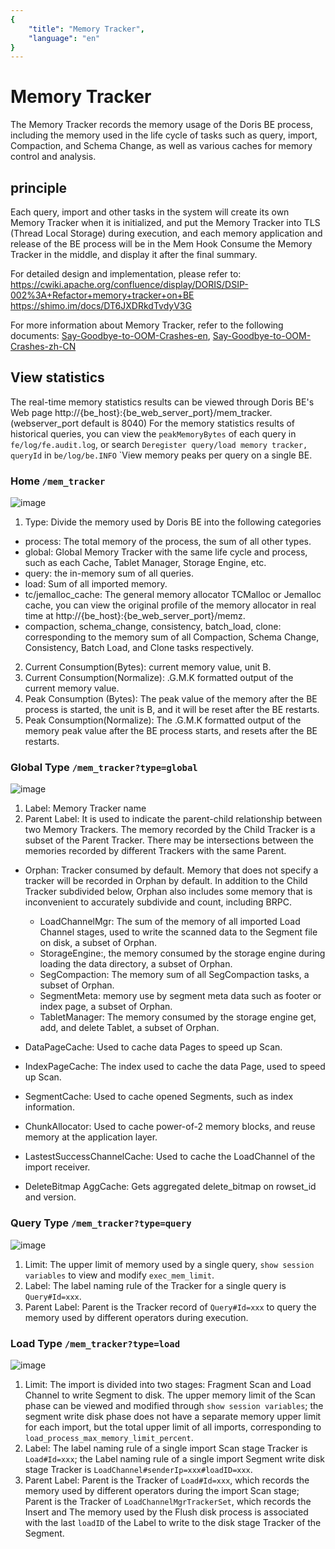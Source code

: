 ```yaml
---
{
    "title": "Memory Tracker",
    "language": "en"
}
---
```


<!--
Licensed to the Apache Software Foundation (ASF) under one
or more contributor license agreements. See the NOTICE file
distributed with this work for additional information
regarding copyright ownership. The ASF licenses this file
to you under the Apache License, Version 2.0 (the
"License"); you may not use this file except in compliance
with the License. You may obtain a copy of the License at

  http://www.apache.org/licenses/LICENSE-2.0

Unless required by applicable law or agreed to in writing,
software distributed under the License is distributed on an
"AS IS" BASIS, WITHOUT WARRANTIES OR CONDITIONS OF ANY
KIND, either express or implied. See the License for the
specific language governing permissions and limitations
under the License.
-->

# Memory Tracker

<version since="1.2.0">

The Memory Tracker records the memory usage of the Doris BE process, including the memory used in the life cycle of tasks such as query, import, Compaction, and Schema Change, as well as various caches for memory control and analysis.

## principle

Each query, import and other tasks in the system will create its own Memory Tracker when it is initialized, and put the Memory Tracker into TLS (Thread Local Storage) during execution, and each memory application and release of the BE process will be in the Mem Hook Consume the Memory Tracker in the middle, and display it after the final summary.

For detailed design and implementation, please refer to:
https://cwiki.apache.org/confluence/display/DORIS/DSIP-002%3A+Refactor+memory+tracker+on+BE
https://shimo.im/docs/DT6JXDRkdTvdyV3G

For more information about Memory Tracker, refer to the following documents: [Say-Goodbye-to-OOM-Crashes-en](https://doris.apache.org/blog/Say-Goodbye-to-OOM-Crashes/), [Say-Goodbye-to-OOM-Crashes-zh-CN](https://mp.weixin.qq.com/s/Z5N-uZrFE3Qhn5zTyEDomQ)

## View statistics

The real-time memory statistics results can be viewed through Doris BE's Web page http://{be_host}:{be_web_server_port}/mem_tracker.(webserver_port default is 8040)
For the memory statistics results of historical queries, you can view the `peakMemoryBytes` of each query in `fe/log/fe.audit.log`, or search `Deregister query/load memory tracker, queryId` in `be/log/be.INFO` `View memory peaks per query on a single BE.

### Home `/mem_tracker`
![image](https://user-images.githubusercontent.com/13197424/202889634-fbfdd2a1-e272-4101-8744-baf05c15c2dc.png)

1. Type: Divide the memory used by Doris BE into the following categories
- process: The total memory of the process, the sum of all other types.
- global: Global Memory Tracker with the same life cycle and process, such as each Cache, Tablet Manager, Storage Engine, etc.
- query: the in-memory sum of all queries.
- load: Sum of all imported memory.
- tc/jemalloc_cache: The general memory allocator TCMalloc or Jemalloc cache, you can view the original profile of the memory allocator in real time at http://{be_host}:{be_web_server_port}/memz.
- compaction, schema_change, consistency, batch_load, clone: ​​corresponding to the memory sum of all Compaction, Schema Change, Consistency, Batch Load, and Clone tasks respectively.

2. Current Consumption(Bytes): current memory value, unit B.
3. Current Consumption(Normalize): .G.M.K formatted output of the current memory value.
4. Peak Consumption (Bytes): The peak value of the memory after the BE process is started, the unit is B, and it will be reset after the BE restarts.
5. Peak Consumption(Normalize): The .G.M.K formatted output of the memory peak value after the BE process starts, and resets after the BE restarts.

### Global Type `/mem_tracker?type=global`
![image](https://user-images.githubusercontent.com/13197424/202910945-7ee2bb56-c0a3-4ccb-9422-841c64c65bad.png)

1. Label: Memory Tracker name
2. Parent Label: It is used to indicate the parent-child relationship between two Memory Trackers. The memory recorded by the Child Tracker is a subset of the Parent Tracker. There may be intersections between the memories recorded by different Trackers with the same Parent.

- Orphan: Tracker consumed by default. Memory that does not specify a tracker will be recorded in Orphan by default. In addition to the Child Tracker subdivided below, Orphan also includes some memory that is inconvenient to accurately subdivide and count, including BRPC.
  - LoadChannelMgr: The sum of the memory of all imported Load Channel stages, used to write the scanned data to the Segment file on disk, a subset of Orphan.
  - StorageEngine:, the memory consumed by the storage engine during loading the data directory, a subset of Orphan.
  - SegCompaction: The memory sum of all SegCompaction tasks, a subset of Orphan.
  - SegmentMeta: memory use by segment meta data such as footer or index page, a subset of Orphan.
  - TabletManager: The memory consumed by the storage engine get, add, and delete Tablet, a subset of Orphan.

- DataPageCache: Used to cache data Pages to speed up Scan.
- IndexPageCache: The index used to cache the data Page, used to speed up Scan.
- SegmentCache: Used to cache opened Segments, such as index information.
- ChunkAllocator: Used to cache power-of-2 memory blocks, and reuse memory at the application layer.
- LastestSuccessChannelCache: Used to cache the LoadChannel of the import receiver.
- DeleteBitmap AggCache: Gets aggregated delete_bitmap on rowset_id and version.

### Query Type `/mem_tracker?type=query`
![image](https://user-images.githubusercontent.com/13197424/202924569-c4f3c556-2f92-4375-962c-c71147704a27.png)

1. Limit: The upper limit of memory used by a single query, `show session variables` to view and modify `exec_mem_limit`.
2. Label: The label naming rule of the Tracker for a single query is `Query#Id=xxx`.
3. Parent Label: Parent is the Tracker record of `Query#Id=xxx` to query the memory used by different operators during execution.

### Load Type `/mem_tracker?type=load`
![image](https://user-images.githubusercontent.com/13197424/202925855-936889e3-c910-4ca5-bc12-1b9849a09c33.png)

1. Limit: The import is divided into two stages: Fragment Scan and Load Channel to write Segment to disk. The upper memory limit of the Scan phase can be viewed and modified through `show session variables`; the segment write disk phase does not have a separate memory upper limit for each import, but the total upper limit of all imports, corresponding to `load_process_max_memory_limit_percent`.
2. Label: The label naming rule of a single import Scan stage Tracker is `Load#Id=xxx`; the Label naming rule of a single import Segment write disk stage Tracker is `LoadChannel#senderIp=xxx#loadID=xxx`.
3. Parent Label: Parent is the Tracker of `Load#Id=xxx`, which records the memory used by different operators during the import Scan stage; Parent is the Tracker of `LoadChannelMgrTrackerSet`, which records the Insert and The memory used by the Flush disk process is associated with the last `loadID` of the Label to write to the disk stage Tracker of the Segment.

</version>

